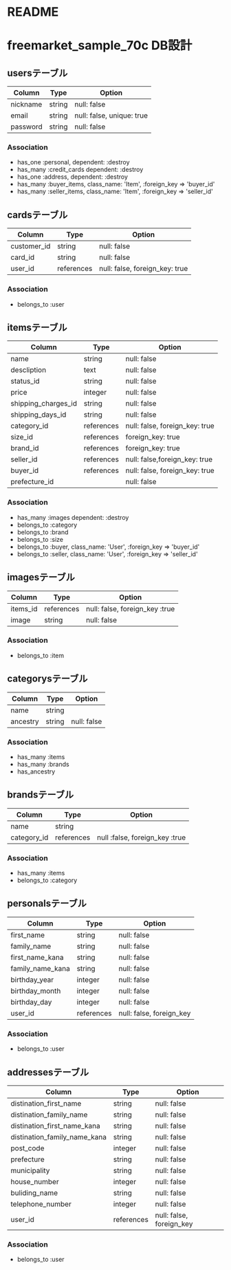 # README
# freemarket_sample_70c DB設計
## usersテーブル
|Column|Type|Option|
|------|----|------|
|nickname|string|null: false|
|email|string|null: false, unique: true|
|password|string|null: false|

### Association
- has_one :personal, dependent: :destroy
- has_many :credit_cards dependent: :destroy
- has_one :address, dependent: :destroy
- has_many :buyer_items, class_name: 'Item', :foreign_key => 'buyer_id'
- has_many :seller_items, class_name: 'Item', :foreign_key => 'seller_id'

## cardsテーブル
|Column|Type|Option|
|------|----|------|
|customer_id|string|null: false|
|card_id|string|null: false|
|user_id|references|null: false, foreign_key: true|

### Association
- belongs_to :user

## itemsテーブル
|Column|Type|Option|
|------|----|------|
|name|string|null: false|
|descliption|text|null: false|
|status_id|string|null: false|
|price|integer|null: false|
|shipping_charges_id|string|null: false|
|shipping_days_id|string|null: false|
|category_id|references|null: false, foreign_key: true|
|size_id|references|foreign_key: true|
|brand_id|references|foreign_key: true|
|seller_id|references|null: false,foreign_key: true|
|buyer_id|references|null: false, foreign_key: true|
|prefecture_id||null: false|

### Association
- has_many :images dependent: :destroy
- belongs_to :category
- belongs_to :brand
- belongs_to :size
- belongs_to :buyer, class_name: 'User', :foreign_key => 'buyer_id'
- belongs_to :seller, class_name: 'User', :foreign_key => 'seller_id'

## imagesテーブル
|Column|Type|Option|
|------|----|------|
|items_id|references|null: false, foreign_key :true|
|image|string|null: false|

### Association
- belongs_to :item

## categorysテーブル
|Column|Type|Option|
|------|----|------|
|name|string|
|ancestry|string|null: false|


### Association
- has_many :items
- has_many :brands
- has_ancestry

## brandsテーブル
|Column|Type|Option|
|------|----|------|
|name|string|
|category_id|references|null :false, foreign_key :true|

### Association
- has_many :items
- belongs_to :category

## personalsテーブル
|Column|Type|Option|
|------|----|------|
|first_name|string|null: false|
|family_name|string|null: false|
|first_name_kana|string|null: false|
|family_name_kana|string|null: false|
|birthday_year|integer|null: false|
|birthday_month|integer|null: false|
|birthday_day|integer|null: false|
|user_id|references|null: false, foreign_key|

### Association
- belongs_to :user

## addressesテーブル
|Column|Type|Option|
|------|----|------|
|distination_first_name|string|null: false|
|distination_family_name|string|null: false|
|distination_first_name_kana|string|null: false|
|distination_family_name_kana|string|null: false|
|post_code|integer|null: false|
|prefecture|string|null: false|
|municipality|string|null: false|
|house_number|integer|null: false|
|buliding_name|string|null: false|
|telephone_number|integer|null: false|
|user_id|references|null: false, foreign_key|

### Association
- belongs_to :user